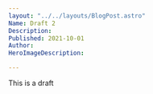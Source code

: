 ```yaml
---
layout: "../../layouts/BlogPost.astro"
Name: Draft 2
Description: 
Published: 2021-10-01
Author: 
HeroImageDescription: 

---
```


This is a draft 